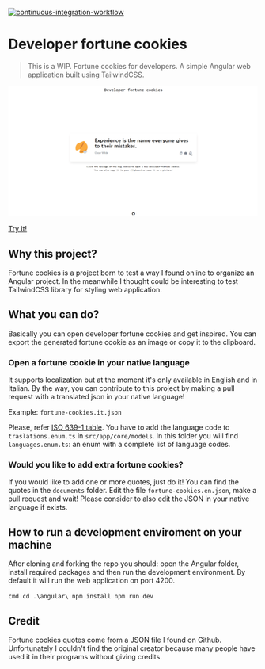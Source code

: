 [![continuous-integration-workflow](https://github.com/ilmalte/developer-fortune-cookies/actions/workflows/continuous_integration_workflow.yml/badge.svg)](https://github.com/ilmalte/developer-fortune-cookies/actions/workflows/continuous_integration_workflow.yml)
# Developer fortune cookies
> This is a WIP.
Fortune cookies for developers. A simple Angular web application built using TailwindCSS.

![](https://raw.githubusercontent.com/ilmalte/developer-fortune-cookies/master/documents/demo.gif)

[Try it!](https://ilmalte.github.io/developer-fortune-cookies/)

## Why this project?
Fortune cookies is a project born to test a way I found online to organize an Angular project.
In the meanwhile I thought could be interesting to test TailwindCSS library for styling web application.

## What you can do?
Basically you can open developer fortune cookies and get inspired.
You can export the generated fortune cookie as an image or copy it to the clipboard.

### Open a fortune cookie in your native language
It supports localization but at the moment it's only available in English and in Italian.
By the way, you can contribute to this project by making a pull request with a translated json in your native language!

Example:
`fortune-cookies.it.json`

Please, refer [ISO 639-1 table](https://en.wikipedia.org/wiki/List_of_ISO_639-1_codes).
You have to add the language code to `traslations.enum.ts` in `src/app/core/models`. 
In this folder you will find `languages.enum.ts`: an enum with a complete list of language codes.

### Would you like to add extra fortune cookies?
If you would like to add one or more quotes, just do it! You can find the quotes in the `documents` folder. 
Edit the file `fortune-cookies.en.json`, make a pull request and wait!
Please consider to also edit the JSON in your native language if exists.

## How to run a development enviroment on your machine
After cloning and forking the repo you should: 
open the Angular folder, install required packages and then run the development environment.
By default it will run the web application on port 4200.

`cmd
    cd .\angular\
    npm install
    npm run dev
`

## Credit
Fortune cookies quotes come from a JSON file I found on Github. 
Unfortunately I couldn't find the original creator because many people have used it in their programs without giving credits.